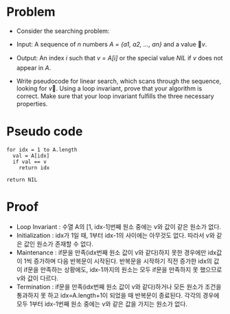 # Problem

- Consider the searching problem:

- Input: A sequence of _n_ numbers _A = {a1, a2, ..., an}_ and a value _v_.
- Output: An index _i_ such that _v = A[i]_ or the special value _NIL_ if _v_ does not appear in _A_.

- Write pseudocode for linear search, which scans through the sequence, looking for _v_. Using a loop invariant, prove that your algorithm is correct. Make sure that your loop invariant fulﬁlls the three necessary properties.

# Pseudo code
```
for idx = 1 to A.length
  val = A[idx]
  if val == v
    return idx

return NIL
```

# Proof
- Loop Invariant : 수열 A의 [1, idx-1]번째 원소 중에는 v와 값이 같은 원소가 없다.
- Initialization :  idx가 1일 때, 1부터 idx-1의 사이에는 아무것도 없다. 따라서 v와 같은 값인 원소가 존재할 수 없다.
- Maintenance : if문을 만족(idx번째 원소 값이 v와 같다)하지 못한 경우에만 idx값이 1씩 증가하며 다음 반복문이 시작된다.
반복문을 시작하기 직전 증가한 idx의 값이 if문을 만족하는 상황에도, idx-1까지의 원소는 모두 if문을 만족하지 못 했으므로 v와 값이 다르다.
- Termination : if문을 만족(idx번째 원소 값이 v와 같다)하거나 모든 원소가 조건을 통과하지 못 하고 idx=A.length+1이 되었을 때 반복문이 종료된다. 각각의 경우에 모두 1부터 idx-1번째 원소 중에는 v와 같은 값을 가지는 원소가 없다.
